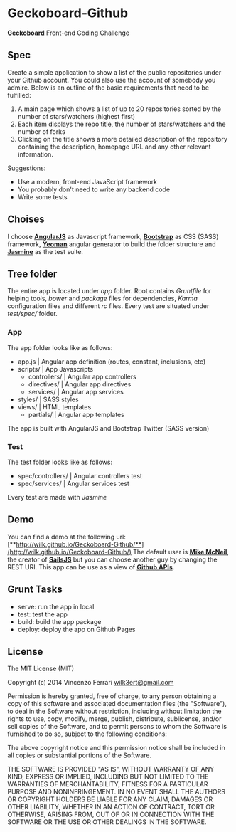 # Geckoboard-Github

[**Geckoboard**](http://www.geckoboard.com/) Front-end Coding Challenge

## Spec
Create a simple application to show a list of the public repositories under your Github account. You could also use the account of somebody you admire. Below is an outline of the basic requirements that need to be fulfilled:

1. A main page which shows a list of up to 20 repositories sorted by the number of stars/watchers (highest first)
1. Each item displays the repo title, the number of stars/watchers and the number of forks
1. Clicking on the title shows a more detailed description of the repository containing the description, homepage URL and any other relevant information.

Suggestions:

- Use a modern, front-end JavaScript framework
- You probably don't need to write any backend code
- Write some tests

## Choises
I choose [**AngularJS**](http://angularjs.org/) as Javascript framework, [**Bootstrap**](http://getbootstrap.com/) as CSS (SASS) framework, [**Yeoman**](http://yeoman.io/) angular generator to build the folder structure and [**Jasmine**](http://pivotal.github.io/jasmine/) as the test suite.

## Tree folder
The entire app is located under *app* folder.
Root contains *Gruntfile* for helping tools, *bower* and *package* files for dependencies, *Karma* configuration files and different *rc* files.
Every test are situated under *test/spec/* folder.

### App
The app folder looks like as follows:

  - app.js | Angular app definition (routes, constant, inclusions, etc)
  - scripts/ | App Javascripts
    - controllers/ | Angular app controllers
    - directives/ | Angular app directives
    - services/ | Angular app services
  - styles/ | SASS styles
  - views/ | HTML templates
    - partials/ | Angular app templates

The app is built with AngularJS and Bootstrap Twitter (SASS version)

### Test
The test folder looks like as follows:

  - spec/controllers/ | Angular controllers test
  - spec/services/ | Angular services test

Every test are made with *Jasmine*

## Demo
You can find a demo at the following url: [**http://wilk.github.io/Geckoboard-Github/**](http://wilk.github.io/Geckoboard-Github/)
The default user is [**Mike McNeil**](https://github.com/mikermcneil), the creator of [**SailsJS**](https://github.com/balderdashy/sails) but you can choose another guy by changing the REST URI.
This app can be use as a view of [**Github APIs**](http://developer.github.com/v3/).

## Grunt Tasks
  - serve: run the app in local
  - test: test the app
  - build: build the app package
  - deploy: deploy the app on Github Pages

## License
The MIT License (MIT)

Copyright (c) 2014 Vincenzo Ferrari <wilk3ert@gmail.com>

Permission is hereby granted, free of charge, to any person obtaining a copy of this software and associated documentation files (the "Software"), to deal in the Software without restriction, including without limitation the rights to use, copy, modify, merge, publish, distribute, sublicense, and/or sell copies of the Software, and to permit persons to whom the Software is furnished to do so, subject to the following conditions:

The above copyright notice and this permission notice shall be included in all copies or substantial portions of the Software.

THE SOFTWARE IS PROVIDED "AS IS", WITHOUT WARRANTY OF ANY KIND, EXPRESS OR IMPLIED, INCLUDING BUT NOT LIMITED TO THE WARRANTIES OF MERCHANTABILITY, FITNESS FOR A PARTICULAR PURPOSE AND NONINFRINGEMENT. IN NO EVENT SHALL THE AUTHORS OR COPYRIGHT HOLDERS BE LIABLE FOR ANY CLAIM, DAMAGES OR OTHER LIABILITY, WHETHER IN AN ACTION OF CONTRACT, TORT OR OTHERWISE, ARISING FROM, OUT OF OR IN CONNECTION WITH THE SOFTWARE OR THE USE OR OTHER DEALINGS IN THE SOFTWARE.